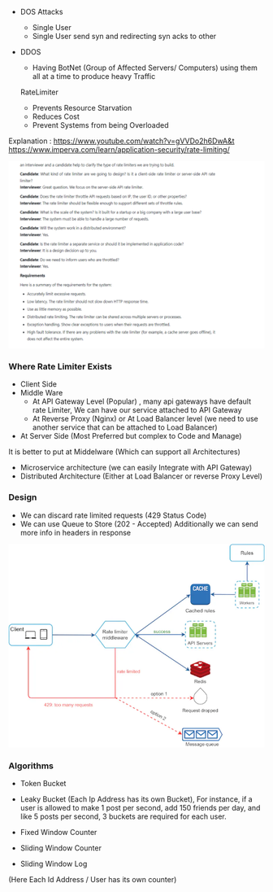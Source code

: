 
- DOS Attacks
    - Single User 
    - Single User send syn and redirecting syn acks to other
- DDOS
    - Having BotNet (Group of Affected Servers/ Computers) using them all at a time to produce heavy Traffic

  RateLimiter
  - Prevents Resource Starvation
  - Reduces Cost
  - Prevent Systems from being Overloaded

Explanation : https://www.youtube.com/watch?v=gVVDo2h6DwA&t
https://www.imperva.com/learn/application-security/rate-limiting/

![](Images/RateLimiterRequirements.png)

### Where Rate Limiter Exists

- Client Side
- Middle Ware
  - At API Gateway Level (Popular) , many api gateways have default rate Limiter, We can have our service attached to API Gateway
  - At Reverse Proxy (Nginx) or At Load Balancer level (we need to use another service that can be attached to Load Balancer)
- At Server Side (Most Preferred but complex to Code and Manage)

It is better to put at Middelware (Which can support all Architectures)
 - Microservice architecture (we can easily Integrate with API Gateway)
 - Distributed Architecture (Either at Load Balancer or reverse Proxy Level)

### Design

- We can discard rate limited requests (429 Status Code)
- We can use Queue to Store (202 - Accepted)
  Additionally we can send more info in headers in response

 ![alt text](Images/RateLimiter.png)
### Algorithms

- Token Bucket
- Leaky Bucket 
(Each Ip Address has its own Bucket), For instance, if a user is allowed to make 1 post per second, add 150 friends per day, and like 5 posts per second, 3 buckets are required for each user.


- Fixed Window Counter
- Sliding Window Counter
- Sliding Window Log

(Here Each Id Address / User has its own counter)
